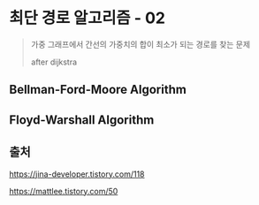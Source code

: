 # 최단 경로 알고리즘 - 02

> 가중 그래프에서 간선의 가중치의 합이 최소가 되는 경로를 찾는 문제
>
> after dijkstra

## Bellman-Ford-Moore Algorithm







## Floyd-Warshall Algorithm







## 출처

https://jina-developer.tistory.com/118

https://mattlee.tistory.com/50